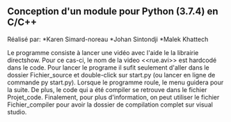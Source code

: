 Conception d'un module pour Python (3.7.4) en C/C++
-------------------------------------------
Réalisé par:
*Karen Simard-noreau
*Johan Sintondji
*Malek Khattech

Le programme consiste à lancer une vidéo avec l'aide le la librairie directshow. Pour ce cas-ci, le nom de la video <<rue.avi>>
est hardcodé dans le code. Pour lancer le programe il sufit seulement d'aller dans le dossier Fichier_source et double-click sur start.py
(ou lancer en ligne de commande py start.py). Lorsque le programme roule, le menu guidera pour la suite.
De plus, le code qui a été compiler se retrouve dans le fichier Projet_code.
Finalement, pour plus d'information, on peut utiliser le fichier Fichier_compiler pour avoir la dossier de compilation complet sur visual studio.

